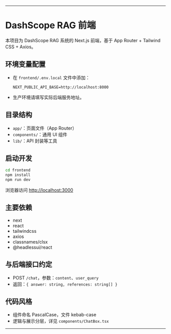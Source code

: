
---

# DashScope RAG 前端

本项目为 DashScope RAG 系统的 Next.js 前端，基于 App Router + Tailwind CSS + Axios。

## 环境变量配置
- 在 `frontend/.env.local` 文件中添加：
  ```env
  NEXT_PUBLIC_API_BASE=http://localhost:8000
  ```
- 生产环境请填写实际后端服务地址。

## 目录结构
- `app/`：页面文件（App Router）
- `components/`：通用 UI 组件
- `lib/`：API 封装等工具

## 启动开发

```bash
cd frontend
npm install
npm run dev
```

浏览器访问 [http://localhost:3000](http://localhost:3000)

## 主要依赖
- next
- react
- tailwindcss
- axios
- classnames/clsx
- @headlessui/react

## 与后端接口约定
- POST `/chat`，参数：`content`、`user_query`
- 返回：`{ answer: string, references: string[] }`

## 代码风格
- 组件命名 PascalCase，文件 kebab-case
- 逻辑与展示分层，详见 `components/ChatBox.tsx`

---
